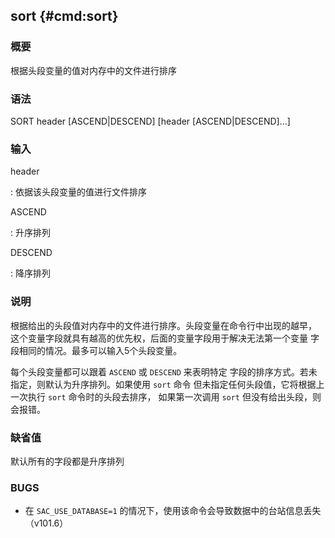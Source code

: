 ## sort {#cmd:sort}

### 概要

根据头段变量的值对内存中的文件进行排序

### 语法

SORT header \[ASCEND|DESCEND\] \[header \[ASCEND|DESCEND\]...\]

### 输入

header

:   依据该头段变量的值进行文件排序

ASCEND

:   升序排列

DESCEND

:   降序排列

### 说明

根据给出的头段值对内存中的文件进行排序。头段变量在命令行中出现的越早，
这个变量字段就具有越高的优先权，后面的变量字段用于解决无法第一个变量
字段相同的情况。最多可以输入5个头段变量。

每个头段变量都可以跟着 `ASCEND` 或 `DESCEND` 来表明特定
字段的排序方式。若未指定，则默认为升序排列。如果使用 `sort` 命令
但未指定任何头段值，它将根据上一次执行 `sort` 命令时的头段去排序，
如果第一次调用 `sort` 但没有给出头段，则会报错。

### 缺省值

默认所有的字段都是升序排列

### BUGS

-   在 `SAC_USE_DATABASE=1`
    的情况下，使用该命令会导致数据中的台站信息丢失（v101.6）


